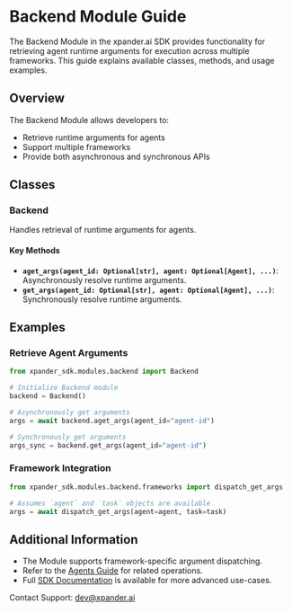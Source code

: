 # Backend Module Guide

The Backend Module in the xpander.ai SDK provides functionality for retrieving agent runtime arguments for execution across multiple frameworks. This guide explains available classes, methods, and usage examples.

## Overview

The Backend Module allows developers to:

- Retrieve runtime arguments for agents
- Support multiple frameworks
- Provide both asynchronous and synchronous APIs

## Classes

### Backend

Handles retrieval of runtime arguments for agents.

#### Key Methods

- **`aget_args(agent_id: Optional[str], agent: Optional[Agent], ...)`**: Asynchronously resolve runtime arguments.
- **`get_args(agent_id: Optional[str], agent: Optional[Agent], ...)`**: Synchronously resolve runtime arguments.

## Examples

### Retrieve Agent Arguments

```python
from xpander_sdk.modules.backend import Backend

# Initialize Backend module
backend = Backend()

# Asynchronously get arguments
args = await backend.aget_args(agent_id="agent-id")

# Synchronously get arguments
args_sync = backend.get_args(agent_id="agent-id")
```

### Framework Integration

```python
from xpander_sdk.modules.backend.frameworks import dispatch_get_args

# Assumes `agent` and `task` objects are available
args = await dispatch_get_args(agent=agent, task=task)
```

## Additional Information

- The Module supports framework-specific argument dispatching.
- Refer to the [Agents Guide](AGENTS.md) for related operations.
- Full [SDK Documentation](https://docs.xpander.ai) is available for more advanced use-cases.

Contact Support: dev@xpander.ai
